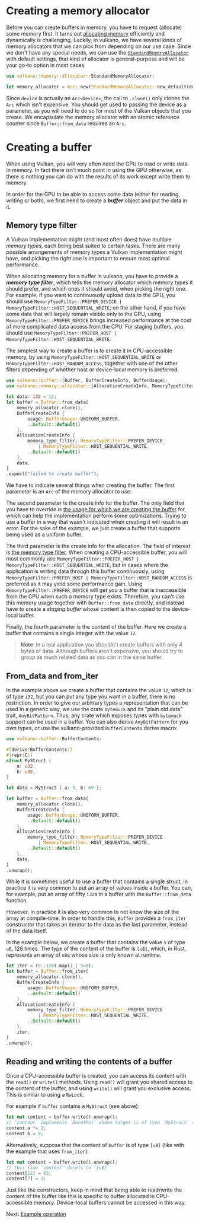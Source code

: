 # Creating a memory allocator

Before you can create buffers in memory, you have to request (allocate) some memory first.
It turns out [allocating memory](https://docs.rs/vulkano/0.34.0/vulkano/memory/allocator/index.html) 
efficiently and dynamically is challenging. Luckily, in vulkano, we have several kinds of memory 
allocators that we can pick from depending on our use case. Since we don't have any special needs, 
we can use the [`StandardMemoryAllocator`](https://docs.rs/vulkano/0.34.0/vulkano/memory/allocator/type.StandardMemoryAllocator.html) 
with default settings, that kind of allocator is general-purpose and will be your go-to option in 
most cases.

```rust
use vulkano::memory::allocator::StandardMemoryAllocator;

let memory_allocator = Arc::new(StandardMemoryAllocator::new_default(device.clone()));
```

Since `device` is actually an `Arc<Device>`, the call to `.clone()` only clones the `Arc`
which isn't expensive. You should get used to passing the device as a parameter, as you will
need to do so for most of the Vulkan objects that you create. We encapsulate the memory allocator
with an atomic reference counter since `Buffer::from_data` requires an `Arc`.

# Creating a buffer

When using Vulkan, you will very often need the GPU to read or write data in memory. In fact
there isn't much point in using the GPU otherwise, as there is nothing you can do with the results
of its work except write them to memory.

In order for the GPU to be able to access some data (either for reading, writing or both), we
first need to create a ***buffer*** object and put the data in it.

## Memory type filter

A Vulkan implementation might (and most often does) have multiple *memory types*, each being best
suited to certain tasks. There are many possible arrangements of memory types a Vulkan 
implementation might have, and picking the right one is important to ensure most optimal performance.

When allocating memory for a buffer in vulkano, you have to provide a ***memory type filter***, 
which tells the memory allocator which memory types it should prefer, and which ones it should 
avoid, when picking the right one. For example, if you want to continuously upload data to the GPU, 
you should use `MemoryTypeFilter::PREFER_DEVICE | MemoryTypeFilter::HOST_SEQUENTIAL_WRITE`; on the 
other hand, if you have some data that will largely remain visible only to the GPU, using 
`MemoryTypeFilter::PREFER_DEVICE` brings increased performance at the cost of more complicated 
data access from the CPU. For staging buffers, you should use 
`MemoryTypeFilter::PREFER_HOST | MemoryTypeFilter::HOST_SEQUENTIAL_WRITE`.

The simplest way to create a buffer is to create it in CPU-accessible memory, by using 
`MemoryTypeFilter::HOST_SEQUENTIAL_WRITE` or `MemoryTypeFilter::HOST_RANDOM_ACCESS`, together with 
one of the other filters depending of whether host or device-local memory is preferred.

```rust
use vulkano::buffer::{Buffer, BufferCreateInfo, BufferUsage};
use vulkano::memory::allocator::{AllocationCreateInfo, MemoryTypeFilter};

let data: i32 = 12;
let buffer = Buffer::from_data(
    memory_allocator.clone(),
    BufferCreateInfo {
        usage: BufferUsage::UNIFORM_BUFFER,
        ..Default::default()
    },
    AllocationCreateInfo {
        memory_type_filter: MemoryTypeFilter::PREFER_DEVICE
            | MemoryTypeFilter::HOST_SEQUENTIAL_WRITE,
        ..Default::default()
    },
    data,
)
.expect("failed to create buffer");
```

We have to indicate several things when creating the buffer. The first parameter is an `Arc` of the
memory allocator to use. 

The second parameter is the create info for the buffer. The only field that you have to override
is [the usage for which we are creating the
buffer](https://docs.rs/vulkano/0.34.0/vulkano/buffer/struct.BufferUsage.html) for, which can help 
the implementation perform some optimizations. Trying to use a buffer in a way that wasn't 
indicated when creating it will result in an error. For the sake of the example, we just create a 
buffer that supports being used as a uniform buffer.

The third parameter is the create info for the allocation. The field of interest is [the memory 
type filter](https://docs.rs/vulkano/0.34.0/vulkano/memory/allocator/struct.MemoryTypeFilter.html). 
When creating a CPU-accessible buffer, you will most commonly use 
`MemoryTypeFilter::PREFER_HOST | MemoryTypeFilter::HOST_SEQUENTIAL_WRITE`, but in cases 
where the application is writing data through this buffer continuously, using 
`MemoryTypeFilter::PREFER_HOST | MemoryTypeFilter::HOST_RANDOM_ACCESS` is preferred as it may 
yield some performance gain. Using `MemoryTypeFilter::PREFER_DEVICE` will get you a buffer that 
is inaccessible from the CPU when such a memory type exists. Therefore, you can't use this memory 
usage together with `Buffer::from_data` directly, and instead have to create a *staging buffer* 
whose content is then copied to the device-local buffer.

Finally, the fourth parameter is the content of the buffer. Here we create a buffer that contains 
a single integer with the value `12`.

> **Note**: In a real application you shouldn't create buffers with only 4 bytes of data. Although
> buffers aren't expensive, you should try to group as much related data as you can in the same 
> buffer.

## From_data and from_iter

In the example above we create a buffer that contains the value `12`, which is of type `i32`,
but you can put any type you want in a buffer, there is no restriction. In order to give our
arbitrary types a representation that can be used in a generic way, we use the crate `bytemuck`
and its "plain old data" trait, `AnyBitPattern`. Thus, any crate which exposes types with
`bytemuck` support can be used in a buffer. You can also derive `AnyBitPattern` for you own types,
or use the vulkano-provided `BufferContents` derive macro:

```rust
use vulkano::buffer::BufferContents;

#[derive(BufferContents)]
#[repr(C)]
struct MyStruct {
    a: u32,
    b: u32,
}

let data = MyStruct { a: 5, b: 69 };

let buffer = Buffer::from_data(
    memory_allocator.clone(),
    BufferCreateInfo {
        usage: BufferUsage::UNIFORM_BUFFER,
        ..Default::default()
    },
    AllocationCreateInfo {
        memory_type_filter: MemoryTypeFilter::PREFER_DEVICE
            | MemoryTypeFilter::HOST_SEQUENTIAL_WRITE,
        ..Default::default()
    },
    data,
)
.unwrap();
```

While it is sometimes useful to use a buffer that contains a single struct, in practice it is very
common to put an array of values inside a buffer. You can, for example, put an array of fifty
`i32`s in a buffer with the `Buffer::from_data` function.

However, in practice it is also very common to not know the size of the array at compile-time. In
order to handle this, `Buffer` provides a `from_iter` constructor that takes an iterator to the 
data as the last parameter, instead of the data itself.

In the example below, we create a buffer that contains the value `5` of type `u8`, 128 times. The
type of the content of the buffer is `[u8]`, which, in Rust, represents an array of `u8`s whose 
size is only known at runtime.

```rust
let iter = (0..128).map(|_| 5u8);
let buffer = Buffer::from_iter(
    memory_allocator.clone(),
    BufferCreateInfo {
        usage: BufferUsage::UNIFORM_BUFFER,
        ..Default::default()
    },
    AllocationCreateInfo {
        memory_type_filter: MemoryTypeFilter::PREFER_DEVICE
            | MemoryTypeFilter::HOST_SEQUENTIAL_WRITE,
        ..Default::default()
    },
    iter,
)
.unwrap();
```

## Reading and writing the contents of a buffer

Once a CPU-accessible buffer is created, you can access its content with the `read()` or `write()`
methods. Using `read()` will grant you shared access to the content of the buffer, and using
`write()` will grant you exclusive access. This is similar to using a `RwLock`.

For example if `buffer` contains a `MyStruct` (see above):

```rust
let mut content = buffer.write().unwrap();
// `content` implements `DerefMut` whose target is of type `MyStruct` (the content of the buffer)
content.a *= 2;
content.b = 9;
```

Alternatively, suppose that the content of `buffer` is of type `[u8]` (like with the example that
uses `from_iter`):

```rust
let mut content = buffer.write().unwrap();
// this time `content` derefs to `[u8]`
content[12] = 83;
content[7] = 3;
```

Just like the constructors, keep in mind that being able to read/write the content of the buffer
like this is specific to buffer allocated in CPU-accessible memory. Device-local buffers cannot
be accessed in this way.

Next: [Example operation](02-example-operation.html)
